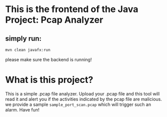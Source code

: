 # This is the frontend of the Java Project: Pcap Analyzer

## simply run:
```bash
mvn clean javafx:run
```
please make sure the backend is running!

# What is this project?

This is a simple .pcap file analyzer. 
Upload your .pcap file and this tool will read it and alert you if the
activities indicated by the pcap file are malicious.
we provide a sample ``sample_port_scan.pcap`` which will trigger such an alarm.
Have fun!
